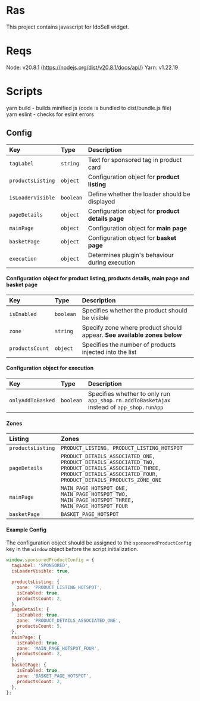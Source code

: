 # Ras

This project contains javascript for IdoSell widget.

# Reqs

Node: v20.8.1 (https://nodejs.org/dist/v20.8.1/docs/api/)
Yarn: v1.22.19

# Scripts

yarn build - builds minified js (code is bundled to dist/bundle.js file) <br/>
yarn eslint - checks for eslint errors


## Config

| Key | Type     | Description                |
| :-------- | :------- | :------------------------- |
| `tagLabel` | `string` | Text for sponsored tag in product card |
| `productsListing` | `object` | Configuration object for **product listing** |
| `isLoaderVisible` | `boolean` | Define whether the loader should be displayed |
| `pageDetails` | `object` | Configuration object for **product details page**|
| `mainPage` | `object` | Configuration object for **main page** |
| `basketPage` | `object` | Configuration object for **basket page** |
| `execution`| `object` | Determines plugin's behaviour during execution |

#### Configuration object for product listing, products details, main page and basket page

| Key | Type     | Description                |
| :-------- | :------- | :------------------------- |
| `isEnabled` | `boolean` | Specifies whether the product should be visible |
| `zone` | `string` | Specify zone where product should appear. **See available zones below** |
| `productsCount` | `object` | Specifies the number of products injected into the list |

#### Configuration object for execution

| Key | Type     | Description                                                                              |
| :-------- | :------- |:-----------------------------------------------------------------------------------------|
| `onlyAddToBasked` | `boolean` | Specifies whether to only run `app_shop.rn.addToBasketAjax` instead of `app_shop.runApp` |

#### Zones

| Listing | Zones |
| :-------- | :------- | 
| `productsListing` | `PRODUCT_LISTING, PRODUCT_LISTING_HOTSPOT` | 
| `pageDetails` | `PRODUCT_DETAILS_ASSOCIATED_ONE, PRODUCT_DETAILS_ASSOCIATED_TWO, PRODUCT_DETAILS_ASSOCIATED_THREE, PRODUCT_DETAILS_ASSOCIATED_FOUR, PRODUCT_DETAILS_PRODUCTS_ZONE_ONE` | 
| `mainPage` | `MAIN_PAGE_HOTSPOT_ONE, MAIN_PAGE_HOTSPOT_TWO, MAIN_PAGE_HOTSPOT_THREE, MAIN_PAGE_HOTSPOT_FOUR` | 
| `basketPage` | `BASKET_PAGE_HOTSPOT` | 


#### Example Config

The configuration object should be assigned to the `sponsoredProductConfig` key in the `window` object before the script initialization.

```js
window.sponsoredProductConfig = {
  tagLabel: 'SPONSORED',
  isLoaderVisible: true,

  productsListing: {
    zone: 'PRODUCT_LISTING_HOTSPOT',
    isEnabled: true,
    productsCount: 2,
  },
  pageDetails: {
    isEnabled: true,
    zone: 'PRODUCT_DETAILS_ASSOCIATED_ONE',
    productsCount: 5,
  },
  mainPage: {
    isEnabled: true,
    zone: 'MAIN_PAGE_HOTSPOT_FOUR',
    productsCount: 2,
  },
  basketPage: {
    isEnabled: true,
    zone: 'BASKET_PAGE_HOTSPOT',
    productsCount: 2,
  },
};

```

